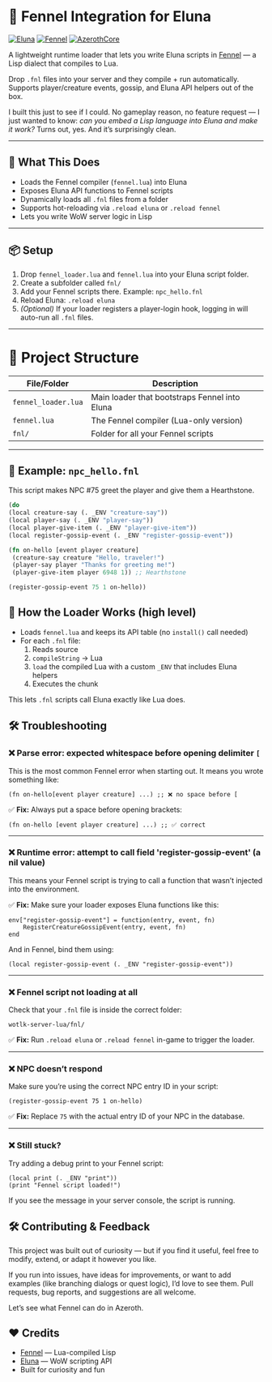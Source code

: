 # 🧠 Fennel Integration for Eluna
[![Eluna](https://img.shields.io/badge/Eluna-Scripting-blue?logo=lua)](https://github.com/azerothcore/eluna)
[![Fennel](https://img.shields.io/badge/Fennel-Lisp%20for%20Lua-green?logo=lisp)](https://fennel-lang.org)
[![AzerothCore](https://img.shields.io/badge/AzerothCore-WoW%20Server-red?logo=worldofwarcraft)](https://github.com/azerothcore/azerothcore-wotlk)


A lightweight runtime loader that lets you write Eluna scripts in [Fennel](https://fennel-lang.org/) — a Lisp dialect that compiles to Lua.

Drop `.fnl` files into your server and they compile + run automatically. Supports player/creature events, gossip, and Eluna API helpers out of the box.

I built this just to see if I could. No gameplay reason, no feature request — I just wanted to know: *can you embed a Lisp language into Eluna and make it work?* Turns out, yes. And it’s surprisingly clean.

---

## 🚀 What This Does

- Loads the Fennel compiler (`fennel.lua`) into Eluna
- Exposes Eluna API functions to Fennel scripts
- Dynamically loads all `.fnl` files from a folder
- Supports hot-reloading via `.reload eluna` or `.reload fennel`
- Lets you write WoW server logic in Lisp

---

## 📦 Setup

1. Drop `fennel_loader.lua` and `fennel.lua` into your Eluna script folder.
2. Create a subfolder called `fnl/`
3. Add your Fennel scripts there. Example: `npc_hello.fnl`
4. Reload Eluna: `.reload eluna`
5. *(Optional)* If your loader registers a player-login hook, logging in will auto-run all `.fnl` files.

---

# 📁 Project Structure

| File/Folder        | Description                                      |
|-------------------|--------------------------------------------------|
| `fennel_loader.lua` | Main loader that bootstraps Fennel into Eluna   |
| `fennel.lua`        | The Fennel compiler (Lua-only version)         |
| `fnl/`              | Folder for all your Fennel scripts             |

---

## 🧪 Example: `npc_hello.fnl`

This script makes NPC #75 greet the player and give them a Hearthstone.

```clojure
(do
(local creature-say (. _ENV "creature-say"))
(local player-say (. _ENV "player-say"))
(local player-give-item (. _ENV "player-give-item"))
(local register-gossip-event (. _ENV "register-gossip-event"))

(fn on-hello [event player creature]
 (creature-say creature "Hello, traveler!")
 (player-say player "Thanks for greeting me!")
 (player-give-item player 6948 1)) ;; Hearthstone

(register-gossip-event 75 1 on-hello))
```

## 🔧 How the Loader Works (high level)

- Loads `fennel.lua` and keeps its API table (no `install()` call needed)  
- For each `.fnl` file:  
  1. Reads source  
  2. `compileString` → Lua  
  3. `load` the compiled Lua with a custom `_ENV` that includes Eluna helpers  
  4. Executes the chunk  

This lets `.fnl` scripts call Eluna exactly like Lua does.


## 🛠️ Troubleshooting

### ❌ Parse error: expected whitespace before opening delimiter `[`
This is the most common Fennel error when starting out. It means you wrote something like:

~~~
(fn on-hello[event player creature] ...) ;; ❌ no space before [
~~~

✅ **Fix:** Always put a space before opening brackets:

~~~
(fn on-hello [event player creature] ...) ;; ✅ correct
~~~

---

### ❌ Runtime error: attempt to call field 'register-gossip-event' (a nil value)
This means your Fennel script is trying to call a function that wasn’t injected into the environment.

✅ **Fix:** Make sure your loader exposes Eluna functions like this:

~~~
env["register-gossip-event"] = function(entry, event, fn)
    RegisterCreatureGossipEvent(entry, event, fn)
end
~~~

And in Fennel, bind them using:

~~~
(local register-gossip-event (. _ENV "register-gossip-event"))
~~~

---

### ❌ Fennel script not loading at all
Check that your `.fnl` file is inside the correct folder:

~~~
wotlk-server-lua/fnl/
~~~

✅ **Fix:** Run `.reload eluna` or `.reload fennel` in-game to trigger the loader.

---

### ❌ NPC doesn’t respond
Make sure you’re using the correct NPC entry ID in your script:

~~~
(register-gossip-event 75 1 on-hello)
~~~

✅ **Fix:** Replace `75` with the actual entry ID of your NPC in the database.

---

### ❌ Still stuck?
Try adding a debug print to your Fennel script:

~~~
(local print (. _ENV "print"))
(print "Fennel script loaded!")
~~~

If you see the message in your server console, the script is running.



## 🛠️ Contributing & Feedback

This project was built out of curiosity — but if you find it useful, feel free to modify, extend, or adapt it however you like.

If you run into issues, have ideas for improvements, or want to add examples (like branching dialogs or quest logic), I’d love to see them. Pull requests, bug reports, and suggestions are all welcome.

Let’s see what Fennel can do in Azeroth.



## ❤️ Credits

- [Fennel](https://fennel-lang.org) — Lua-compiled Lisp  
- [Eluna](https://github.com/azerothcore/eluna) — WoW scripting API  
- Built for curiosity and fun 




